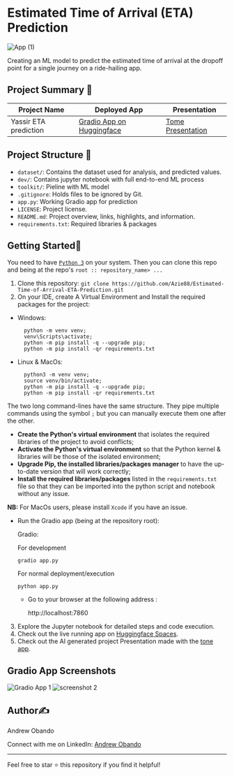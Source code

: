 # Estimated Time of Arrival (ETA) Prediction
![App (1)](https://github.com/Azie88/Estimated-Time-of-Arrival-ETA-Prediction/assets/101363399/62edada4-6a6a-415a-9770-774859666d41)

Creating an ML model to predict the estimated time of arrival at the dropoff point for a single journey on a ride-hailing app.

## Project Summary 📄

| Project Name | Deployed App | Presentation |
|------|------|-------------------|
| Yassir ETA prediction | <a href="https://huggingface.co/spaces/Azie88/ETA_Prediction_App" target="_blank">Gradio App on Huggingface</a> | <a href="https://tome.app/club-unbrick/machine-learning-project-eta-prediction-for-yassir-clr6mqgby0349o463g2lgpfjr" target="_blank">Tome Presentation</a>

## Project Structure 📂

- `dataset/`: Contains the dataset used for analysis, and predicted values.
- `dev/`: Contains jupyter notebook with full end-to-end ML process
- `toolkit/`: Pieline with ML model
- `.gitignore`: Holds files to be ignored by Git.
- `app.py`: Working Gradio app for prediction
- `LICENSE`: Project license.
- `README.md`: Project overview, links, highlights, and information.
- `requirements.txt`: Required libraries & packages

## Getting Started🏁

You need to have [`Python 3`](https://www.python.org/) on your system. Then you can clone this repo and being at the repo's `root :: repository_name> ...`

1. Clone this repository: `git clone https://github.com/Azie88/Estimated-Time-of-Arrival-ETA-Prediction.git`
2. On your IDE, create A Virtual Environment and Install the required packages for the project:

- Windows:
        
        python -m venv venv; 
        venv\Scripts\activate; 
        python -m pip install -q --upgrade pip; 
        python -m pip install -qr requirements.txt  

- Linux & MacOs:
        
        python3 -m venv venv; 
        source venv/bin/activate; 
        python -m pip install -q --upgrade pip; 
        python -m pip install -qr requirements.txt  

The two long command-lines have the same structure. They pipe multiple commands using the symbol ` ; ` but you can manually execute them one after the other.

- **Create the Python's virtual environment** that isolates the required libraries of the project to avoid conflicts;
- **Activate the Python's virtual environment** so that the Python kernel & libraries will be those of the isolated environment;
- **Upgrade Pip, the installed libraries/packages manager** to have the up-to-date version that will work correctly;
- **Install the required libraries/packages** listed in the `requirements.txt` file so that they can be imported into the python script and notebook without any issue.

**NB:** For MacOs users, please install `Xcode` if you have an issue.

- Run the Gradio app (being at the repository root):

  Gradio: 
  
    For development

      gradio app.py
    
    For normal deployment/execution

      python app.py  

  - Go to your browser at the following address :
        
      http://localhost:7860

3. Explore the Jupyter notebook for detailed steps and code execution.
4. Check out the live running app on [Huggingface Spaces](https://huggingface.co/spaces/Azie88/ETA_Prediction_App).
5. Check out the AI generated project Presentation made with the [tone app](https://tome.app/club-unbrick/machine-learning-project-eta-prediction-for-yassir-clr6mqgby0349o463g2lgpfjr).

## Gradio App Screenshots

![Gradio App 1](https://github.com/Azie88/Estimated-Time-of-Arrival-ETA-Prediction/assets/101363399/2208e2eb-d271-40b6-a495-1880ce7f2e50)
![screenshot 2](https://github.com/Azie88/Estimated-Time-of-Arrival-ETA-Prediction/assets/101363399/c8e959f9-1569-4135-a3a3-a72d6d87c01a)


## Author✍️

Andrew Obando

Connect with me on LinkedIn: [Andrew Obando](https://www.linkedin.com/in/andrewobando/)

---

Feel free to star ⭐ this repository if you find it helpful!
